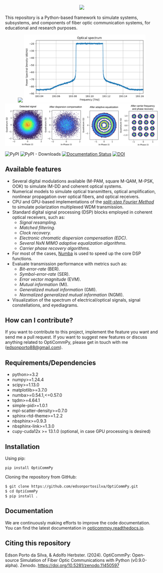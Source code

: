 <p align="center">
<img src="https://github.com/edsonportosilva/OptiCommPy/blob/main/figures/logo_OptiCommPy.jpg" width="500">
</p>

This repository is a Python-based framework to simulate systems, subsystems, and components of fiber optic communication systems, for educational and research purposes.

<p align="center">
<img class="center" src="https://github.com/edsonportosilva/OptiCommPy/blob/main/figures/eyeDisp.gif" width="400">  <img class="center" src="https://github.com/edsonportosilva/OptiCommPy/blob/main/figures/40GOOK_spectrum.jpg" width="400">

<img src="https://github.com/edsonportosilva/OptiCommPy/blob/main/figures/DSP.jpg" width="800">

</p>

![PyPI](https://img.shields.io/pypi/v/OptiCommPy?label=pypi%20package) ![PyPI - Downloads](https://img.shields.io/pypi/dm/OptiCommPy) [![Documentation Status](https://readthedocs.org/projects/opticommpy/badge/?version=latest)](https://opticommpy.readthedocs.io/en/latest/?badge=latest) [![DOI](https://zenodo.org/badge/DOI/10.5281/zenodo.11450597.svg)](https://doi.org/10.5281/zenodo.11450597)


## Available features

* Several digital modulations available (M-PAM, square M-QAM, M-PSK, OOK) to simulate IM-DD and coherent optical systems.
* Numerical models to simulate optical transmitters, optical amplification, nonlinear propagation over optical fibers, and optical receivers.
* CPU and GPU-based implementations of the [*split-step Fourier Method*](https://en.wikipedia.org/wiki/Split-step_method) to simulate polarization multiplexed WDM transmission.
* Standard digital signal processing (DSP) blocks employed in coherent optical receivers, such as:
  - *Signal resampling.* 
  - *Matched filtering.*
  - *Clock recovery.*
  - *Electronic chromatic dispersion compensation (EDC)*.
  - *Several NxN MIMO adaptive equalization algorithms*.
  - *Carrier phase recovery algorithms.* 
* For most of the cases, [Numba](https://numba.pydata.org/) is used to speed up the core DSP functions.  
* Evaluate transmission performance with metrics such as:
  - *Bit-error-rate* (BER).
  - *Symbol-error-rate* (SER).
  - *Error vector magnitude* (EVM).
  - *Mutual information* (MI).
  - *Generalized mutual information* (GMI).  
  - *Normalized generalized mutual information* (NGMI). 
* Visualization of the spectrum of electrical/optical signals, signal constellations, and eyediagrams.

## How can I contribute?

If you want to contribute to this project, implement the feature you want and send me a pull request. If you want to suggest new features or discuss anything related to OptiCommPy, please get in touch with me (edsonporto88@gmail.com).

## Requirements/Dependencies

-  python>=3.2
-  numpy>=1.24.4
-  scipy>=1.13.0
-  matplotlib>=3.7.0
-  numba>=0.54.1,<=0.57.0
-  tqdm>=4.64.1
-  simple-pid>=1.0.1
-  mpl-scatter-density>=0.7.0
-  sphinx-rtd-theme>=1.2.2
-  nbsphinx>=0.9.3
-  nbsphinx-link>=1.3.0
-  cupy-cuda12x >= 13.1.0 (optional, in case GPU processing is desired)

## Installation

Using pip:

```
pip install OptiCommPy
```

Cloning the repository from GitHub:

```
$ git clone https://github.com/edsonportosilva/OptiCommPy.git
$ cd OptiCommPy
$ pip install .
```
## Documentation
We are continuously making efforts to improve the code documentation. You can find the latest documentation in [opticommpy.readthedocs.io](https://opticommpy.readthedocs.io/en/latest/index.html).

## Citing this repository

Edson Porto da Silva, & Adolfo Herbster. (2024). OptiCommPy: Open-source Simulation of Fiber Optic Communications with Python (v0.9.0-alpha). Zenodo. https://doi.org/10.5281/zenodo.11450597
